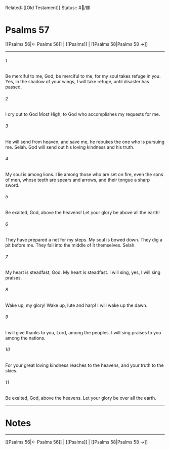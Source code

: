 Related::[[Old Testament]]
Status:: #📖/🟥
# Psalms 57

[[Psalms 56|← Psalms 56]] | [[Psalms]] | [[Psalms 58|Psalms 58 →]]
***



###### 1 
Be merciful to me, God, be merciful to me, for my soul takes refuge in you. Yes, in the shadow of your wings, I will take refuge, until disaster has passed. 

###### 2 
I cry out to God Most High, to God who accomplishes my requests for me. 

###### 3 
He will send from heaven, and save me, he rebukes the one who is pursuing me. Selah. God will send out his loving kindness and his truth. 

###### 4 
My soul is among lions. I lie among those who are set on fire, even the sons of men, whose teeth are spears and arrows, and their tongue a sharp sword. 

###### 5 
Be exalted, God, above the heavens! Let your glory be above all the earth! 

###### 6 
They have prepared a net for my steps. My soul is bowed down. They dig a pit before me. They fall into the middle of it themselves. Selah. 

###### 7 
My heart is steadfast, God. My heart is steadfast. I will sing, yes, I will sing praises. 

###### 8 
Wake up, my glory! Wake up, lute and harp! I will wake up the dawn. 

###### 9 
I will give thanks to you, Lord, among the peoples. I will sing praises to you among the nations. 

###### 10 
For your great loving kindness reaches to the heavens, and your truth to the skies. 

###### 11 
Be exalted, God, above the heavens. Let your glory be over all the earth.

---
# Notes


***
[[Psalms 56|← Psalms 56]] | [[Psalms]] | [[Psalms 58|Psalms 58 →]]
